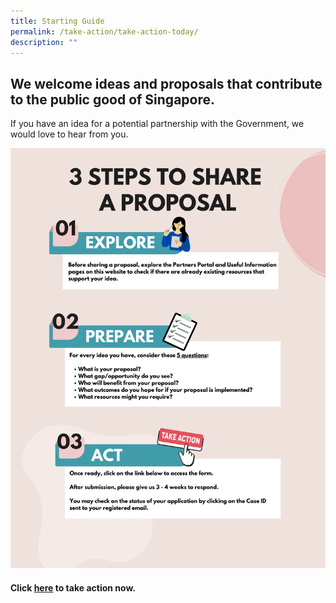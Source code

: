 ```yaml
---
title: Starting Guide
permalink: /take-action/take-action-today/
description: ""
---
```

## We welcome ideas and proposals that contribute to the public good of Singapore.

If you have an idea for a potential partnership with the Government, we would love to hear from you.


![](/images/sgpo%20-%20proposal.png)

#### Click [here](https://go.gov.sg/sgpostageform) to take action now.